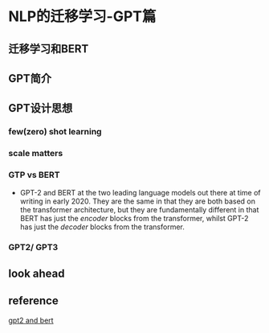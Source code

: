 # NLP的迁移学习-GPT篇

## 迁移学习和BERT

## GPT简介

## GPT设计思想

### few(zero) shot learning

### scale matters

### GTP vs BERT
-   GPT-2 and BERT at the two leading language models out there at time of writing in early 2020. They are the same in that they are both based on the transformer architecture, but they are fundamentally different in that BERT has just the  _encoder_  blocks from the transformer, whilst GPT-2 has just the  _decoder_  blocks from the transformer.

### GPT2/ GPT3

## look ahead



## reference
[gpt2 and bert](https://www.kaggle.com/residentmario/notes-on-gpt-2-and-bert-models)
<!--stackedit_data:
eyJoaXN0b3J5IjpbLTgzMTk0ODc3Miw3OTcxMzYxNDQsLTE2MD
MwNjc5NTFdfQ==
-->